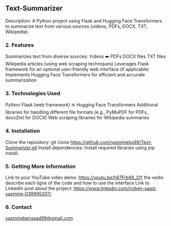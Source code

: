 ## Text-Summarizer
Description: A Python project using Flask and Hugging Face Transformers to summarize text from various sources (videos, PDFs, DOCX, TXT, Wikipedia).

### 2. Features

Summarizes text from diverse sources:
Videos  ➡️
PDFs
DOCX files
TXT files
Wikipedia articles (using web scraping techniques)
Leverages Flask framework for an optional user-friendly web interface (if applicable)
Implements Hugging Face Transformers for efficient and accurate summarization

### 3. Technologies Used

Python
Flask (web framework) ☕ 
Hugging Face Transformers
Additional libraries for handling different file formats (e.g., PyMuPDF for PDFs, docx2txt for DOCX)
Web scraping libraries for Wikipedia summaries 

### 4. Installation

Clone the repository: git clone https://github.com/yasminebs99/Text-Summarizer.git
Install dependencies: Install required libraries using pip install.

### 5. Getting More Information

Link to your YouTube video demo: https://youtu.be/h67Frb9X_OY
the vedio describe each ligne of the code and how to use the interface
Link to LinkedIn post about the project: https://www.linkedin.com/in/ben-saad-yasmine-039995207/

### 6. Contact

yasminebensaad99@gmail.com
